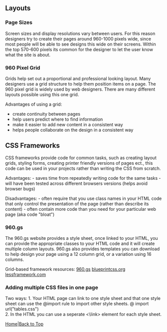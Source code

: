 ## Layouts

### Page Sizes 

Screen sizes and display resolutions vary between users. For this reason designers try to create their pages around 960-1000 pixels wide, since most people will be able to see designs this wide on their screens. Within the top 570-600 pixels its common for the designer to let the user know what the site is about.  

### 960 Pixel Grid

Grids help set out a proportional and professional looking layout. Many designers use a grid structure to help them position items on a page. The 960 pixel grid is widely used by web designers. There are many different layouts possible using this one grid.

Advantages of using a grid:
  - create continuity between pages
  - help users predict where to find information
  - make it easier to add new content in a consistent way
  - helps people collaborate on the design in a consistent way  

  ## CSS Frameworks

  CSS frameworks provide code for common tasks, such as creating layout grids, styling forms, creating printer friendly versions of pages ect., this code can be used in your projects rather than writing the CSS from scratch.  

  Advantages:
    - saves time from repeatedly writing code for the same tasks
    - will have been tested across different browsers versions (helps avoid browser bugs)  
  
  Disadvantages:
    - often require that you use class names in your HTML code that only control the presentation of the page (rather than describe its content)
    - often contain more code than you need for your particular web page (aka code "bloat")  

  ### 960.gs

  The 960.gs website provides a style sheet, once linked to your HTML, you can provide the appropriate classes to your HTML code and it will create multiple column layouts. 960.gs also provides templates you can download to help design your page using a 12 column grid, or a variation using 16 columns.  

  Grid-based framework resources:
  [960.gs](www.960.gs)
  [blueprintcss.org](www.blueprintcss.org)
  [lessframework.com](www.lessframework.com)

  ### Adding multiple CSS files in one page

  Two ways:
    1. Your HTML page can link to one style sheet and that one style sheet can use the @import rule to import other style sheets. @ import url("tables.css")  
    2. In the HTML you can use a seperate <\link> element for each style sheet.

[Home](README.md)|[Back to Top](class-08.md)

